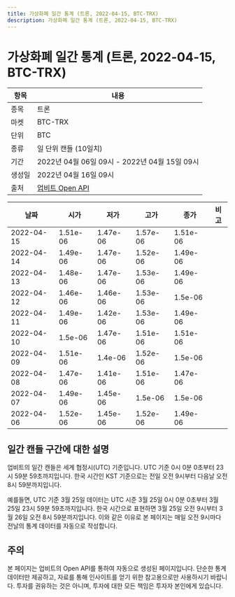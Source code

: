 ```yaml
---
title: 가상화폐 일간 통계 (트론, 2022-04-15, BTC-TRX)
description: 가상화폐 일간 통계 (트론, 2022-04-15, BTC-TRX)
---
```



가상화폐 일간 통계 (트론, 2022-04-15, BTC-TRX)
===

|항목|내용|
|--|--|
|종목|트론|
|마켓|BTC-TRX|
|단위|BTC|
|종류|일 단위 캔들 (10일치)|
|기간|2022년 04월 06일 09시 - 2022년 04월 15일 09시|
|생성일|2022년 04월 16일 09시|
|출처|[업비트 Open API](https://docs.upbit.com)|


|날짜|시가|저가|고가|종가|비고|
|--|--|--|--|--|--|
|2022-04-15|1.51e-06|1.47e-06|1.57e-06|1.51e-06|    |
|2022-04-14|1.49e-06|1.47e-06|1.52e-06|1.49e-06|    |
|2022-04-13|1.48e-06|1.47e-06|1.53e-06|1.49e-06|    |
|2022-04-12|1.46e-06|1.46e-06|1.53e-06|1.5e-06|    |
|2022-04-11|1.49e-06|1.42e-06|1.53e-06|1.49e-06|    |
|2022-04-10|1.5e-06|1.47e-06|1.51e-06|1.51e-06|    |
|2022-04-09|1.51e-06|1.4e-06|1.52e-06|1.5e-06|    |
|2022-04-08|1.47e-06|1.41e-06|1.51e-06|1.47e-06|    |
|2022-04-07|1.49e-06|1.45e-06|1.5e-06|1.5e-06|    |
|2022-04-06|1.52e-06|1.45e-06|1.52e-06|1.49e-06|    |


일간 캔들 구간에 대한 설명
---


업비트의 일간 캔들은 세계 협정시(UTC) 기준입니다. 
UTC 기준 0시 0분 0초부터 23시 59분 59초까지입니다. 
한국 시간인 KST 기준으로는 전일 오전 9시부터 다음날 오전 8시 59분까지입니다. 


예를들면, UTC 기준 3월 25일 데이터는 UTC 시준 3월 25일 0시 0분 0초부터 3월 25일 23시 59분 59초까지입니다. 
한국 시간으로 표현하면 3월 25일 오전 9시부터 3월 26일 오전 8시 59분까지입니다. 
이와 같은 이유로 본 페이지는 매일 오전 9시마다 전날의 통계 데이터를 자동으로 작성합니다. 


주의
---


본 페이지는 업비트의 Open API를 통하여 자동으로 생성된 페이지입니다. 
단순한 통계 데이터만 제공하고, 자료를 통해 인사이트를 얻기 위한 참고용으로만 사용하시기 바랍니다. 
투자를 권유하는 것은 아니며, 투자에 대한 모든 책임은 투자자 본인에게 있습니다. 
